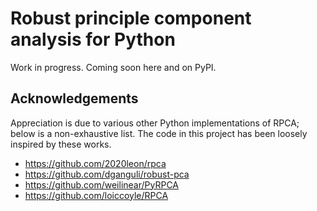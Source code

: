 # Robust principle component analysis for Python

Work in progress. Coming soon here and on PyPI.

## Acknowledgements
Appreciation is due to various other Python implementations of RPCA; below is a non-exhaustive list.
The code in this project has been loosely inspired by these works.

- https://github.com/2020leon/rpca
- https://github.com/dganguli/robust-pca
- https://github.com/weilinear/PyRPCA
- https://github.com/loiccoyle/RPCA

